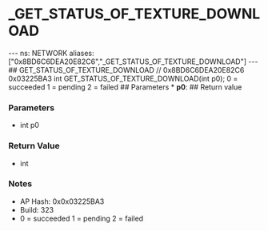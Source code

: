 # _GET_STATUS_OF_TEXTURE_DOWNLOAD

--- ns: NETWORK aliases: ["0x8BD6C6DEA20E82C6","_GET_STATUS_OF_TEXTURE_DOWNLOAD"] --- ## GET_STATUS_OF_TEXTURE_DOWNLOAD  // 0x8BD6C6DEA20E82C6 0x03225BA3 int GET_STATUS_OF_TEXTURE_DOWNLOAD(int p0);  0 = succeeded 1 = pending 2 = failed  ## Parameters * **p0**:  ## Return value

### Parameters
* int p0

### Return Value
* int

### Notes
* AP Hash: 0x0x03225BA3
* Build: 323
* 0 = succeeded
1 = pending
2 = failed

